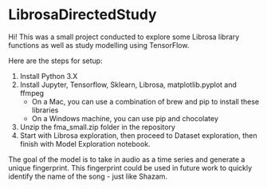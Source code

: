 # LibrosaDirectedStudy

Hi! This was a small project conducted to explore some Librosa library functions as well as study modelling using TensorFlow.

Here are the steps for setup:
1. Install Python 3.X
2. Install Jupyter, Tensorflow, Sklearn, Librosa, matplotlib.pyplot and ffmpeg
    - On a Mac, you can use a combination of brew and pip to install these libraries
    - On a Windows machine, you can use pip and chocolatey
3. Unzip the fma_small.zip folder in the repository
4. Start with Librosa exploration, then proceed to Dataset exploration, then finish with Model Exploration notebook.

The goal of the model is to take in audio as a time series and generate a unique fingerprint. This fingerprint could be used in future work to quickly identify the name of the song - just like Shazam.